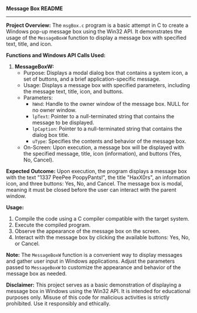 **Message Box README**

---

**Project Overview:** The `msgBox.c` program is a basic attempt in C to create a Windows pop-up message box using the Win32 API. It demonstrates the usage of the `MessageBoxW` function to display a message box with specified text, title, and icon.

**Functions and Windows API Calls Used:**

1. **MessageBoxW:**
    - Purpose: Displays a modal dialog box that contains a system icon, a set of buttons, and a brief application-specific message.
    - Usage: Displays a message box with specified parameters, including the message text, title, icon, and buttons.
    - Parameters:
        - `hWnd`: Handle to the owner window of the message box. NULL for no owner window.
        - `lpText`: Pointer to a null-terminated string that contains the message to be displayed.
        - `lpCaption`: Pointer to a null-terminated string that contains the dialog box title.
        - `uType`: Specifies the contents and behavior of the message box.
    - On-Screen: Upon execution, a message box will be displayed with the specified message, title, icon (information), and buttons (Yes, No, Cancel).

**Expected Outcome:** Upon execution, the program displays a message box with the text "1337 PeePee PoopyPants!", the title "HaxX0rs", an information icon, and three buttons: Yes, No, and Cancel. The message box is modal, meaning it must be closed before the user can interact with the parent window.

**Usage:**

1. Compile the code using a C compiler compatible with the target system.
2. Execute the compiled program.
3. Observe the appearance of the message box on the screen.
4. Interact with the message box by clicking the available buttons: Yes, No, or Cancel.

**Note:** The `MessageBoxW` function is a convenient way to display messages and gather user input in Windows applications. Adjust the parameters passed to `MessageBoxW` to customize the appearance and behavior of the message box as needed.

**Disclaimer:** This project serves as a basic demonstration of displaying a message box in Windows using the Win32 API. It is intended for educational purposes only. Misuse of this code for malicious activities is strictly prohibited. Use it responsibly and ethically.
